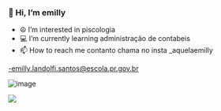  ### 👋 Hi, I’m emilly ### 
- ☮️ I’m interested in piscologia
- 💻 I’m currently learning administração de contabeis
- 📫 How to reach me contanto chama no insta _aquelaemilly

-emilly.landolfi.santos@escola.pr.gov.br

![image](https://github.com/user-attachments/assets/ea1f503e-0884-47ae-9912-eb22caf1d5fd)

![](https://tenor.com/pt-BR/view/treatsbettr-fiel-torcida-fiel-tim%C3%A3o-coring%C3%A3o-gif-8817973926359122240)
